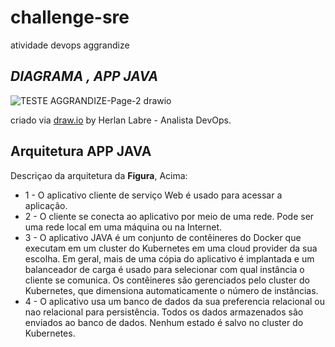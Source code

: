 # challenge-sre
atividade devops aggrandize
## _DIAGRAMA , APP JAVA_

![TESTE AGGRANDIZE-Page-2 drawio](https://user-images.githubusercontent.com/86301028/178385715-171c38ff-866b-4be7-a545-0a1b8482ccc8.png)

criado via [draw.io](https://draw.io/) by Herlan Labre - Analista DevOps.

## Arquitetura APP JAVA

Descriçao da arquitetura da  **Figura**, Acima:

- 1 - O aplicativo cliente de serviço Web é usado para acessar a aplicação.
- 2 - O cliente se conecta ao aplicativo por meio de uma rede. Pode ser uma rede local em uma máquina ou na Internet.
- 3 - O aplicativo JAVA é um conjunto de contêineres do Docker que executam em um cluster do Kubernetes em uma cloud provider da sua escolha. Em geral, mais de uma cópia do aplicativo é implantada e um balanceador de carga é usado para selecionar com qual instância o cliente se comunica. Os contêineres são gerenciados pelo cluster do Kubernetes, que dimensiona automaticamente o número de instâncias.
- 4 - O aplicativo usa um banco de dados da sua preferencia relacional ou nao relacional para persistência. Todos os dados armazenados são enviados ao banco de dados. Nenhum estado é salvo no cluster do Kubernetes.
